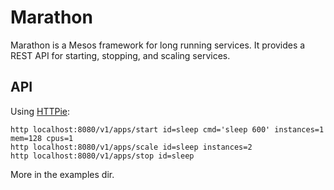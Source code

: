 # Marathon

Marathon is a Mesos framework for long running services. It provides a REST API for starting, stopping, and scaling services.

## API

Using [HTTPie](http://httpie.org):

    http localhost:8080/v1/apps/start id=sleep cmd='sleep 600' instances=1 mem=128 cpus=1
    http localhost:8080/v1/apps/scale id=sleep instances=2
    http localhost:8080/v1/apps/stop id=sleep

More in the examples dir.
